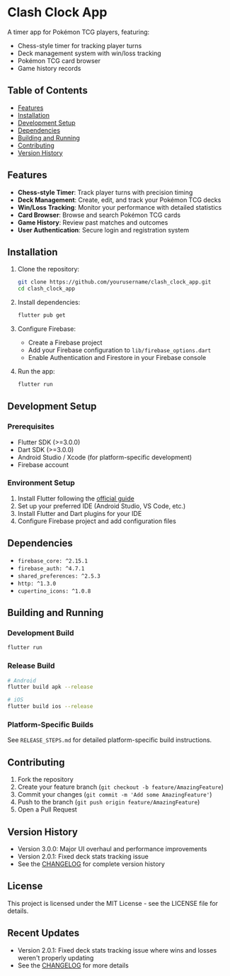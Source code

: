 # Clash Clock App

A timer app for Pokémon TCG players, featuring:
- Chess-style timer for tracking player turns
- Deck management system with win/loss tracking
- Pokémon TCG card browser
- Game history records

## Table of Contents
- [Features](#features)
- [Installation](#installation)
- [Development Setup](#development-setup)
- [Dependencies](#dependencies)
- [Building and Running](#building-and-running)
- [Contributing](#contributing)
- [Version History](#version-history)

## Features
- **Chess-style Timer**: Track player turns with precision timing
- **Deck Management**: Create, edit, and track your Pokémon TCG decks
- **Win/Loss Tracking**: Monitor your performance with detailed statistics
- **Card Browser**: Browse and search Pokémon TCG cards
- **Game History**: Review past matches and outcomes
- **User Authentication**: Secure login and registration system

## Installation
1. Clone the repository:
   ```bash
   git clone https://github.com/yourusername/clash_clock_app.git
   cd clash_clock_app
   ```

2. Install dependencies:
   ```bash
   flutter pub get
   ```

3. Configure Firebase:
   - Create a Firebase project
   - Add your Firebase configuration to `lib/firebase_options.dart`
   - Enable Authentication and Firestore in your Firebase console

4. Run the app:
   ```bash
   flutter run
   ```

## Development Setup
### Prerequisites
- Flutter SDK (>=3.0.0)
- Dart SDK (>=3.0.0)
- Android Studio / Xcode (for platform-specific development)
- Firebase account

### Environment Setup
1. Install Flutter following the [official guide](https://flutter.dev/docs/get-started/install)
2. Set up your preferred IDE (Android Studio, VS Code, etc.)
3. Install Flutter and Dart plugins for your IDE
4. Configure Firebase project and add configuration files

## Dependencies
- `firebase_core: ^2.15.1`
- `firebase_auth: ^4.7.1`
- `shared_preferences: ^2.5.3`
- `http: ^1.3.0`
- `cupertino_icons: ^1.0.8`

## Building and Running
### Development Build
```bash
flutter run
```

### Release Build
```bash
# Android
flutter build apk --release

# iOS
flutter build ios --release
```

### Platform-Specific Builds
See `RELEASE_STEPS.md` for detailed platform-specific build instructions.

## Contributing
1. Fork the repository
2. Create your feature branch (`git checkout -b feature/AmazingFeature`)
3. Commit your changes (`git commit -m 'Add some AmazingFeature'`)
4. Push to the branch (`git push origin feature/AmazingFeature`)
5. Open a Pull Request

## Version History
- Version 3.0.0: Major UI overhaul and performance improvements
- Version 2.0.1: Fixed deck stats tracking issue
- See the [CHANGELOG](CHANGELOG.md) for complete version history

## License
This project is licensed under the MIT License - see the LICENSE file for details.

## Recent Updates
- Version 2.0.1: Fixed deck stats tracking issue where wins and losses weren't properly updating
- See the [CHANGELOG](CHANGELOG.md) for more details 
